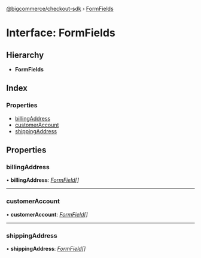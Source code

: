[@bigcommerce/checkout-sdk](../README.md) › [FormFields](formfields.md)

# Interface: FormFields

## Hierarchy

* **FormFields**

## Index

### Properties

* [billingAddress](formfields.md#billingaddress)
* [customerAccount](formfields.md#customeraccount)
* [shippingAddress](formfields.md#shippingaddress)

## Properties

###  billingAddress

• **billingAddress**: *[FormField](formfield.md)[]*

___

###  customerAccount

• **customerAccount**: *[FormField](formfield.md)[]*

___

###  shippingAddress

• **shippingAddress**: *[FormField](formfield.md)[]*
